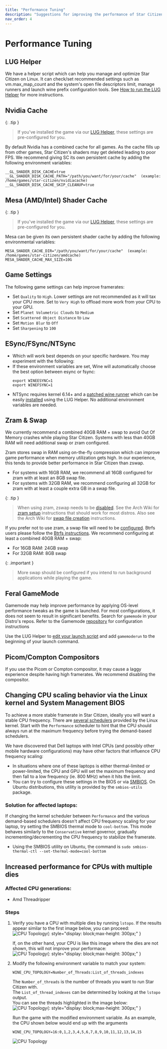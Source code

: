 ```yaml
---
title: "Performance Tuning"
description: "Suggestions for improving the performance of Star Citizen on Linux"
nav_order: 4
---
```

# Performance Tuning

## LUG Helper
We have a helper script which can help you manage and optimize Star Citizen on Linux. It can check/set recommended settings such as vm.max_map_count and the system's open file descriptors limit, manage runners and launch wine prefix configuration tools. See [How to run the LUG Helper](Tips-and-Tricks.md#how-to-run-the-lug-helper) for more instructions.

## Nvidia Cache

{: .tip }
> If you've installed the game via our [LUG Helper](Tips-and-Tricks.md#how-to-run-the-lug-helper), these settings are pre-configured for you.

By default Nvidia has a combined cache for all games. As the cache fills up from other games, Star Citizen's shaders may get deleted leading to poor FPS. We recommend giving SC its own persistent cache by adding the following environment variables:
```
__GL_SHADER_DISK_CACHE=true
__GL_SHADER_DISK_CACHE_PATH="/path/you/want/for/your/cache"  (example: /home/games/star-citizen/nvidiacache)
__GL_SHADER_DISK_CACHE_SKIP_CLEANUP=true
```

## Mesa (AMD/Intel) Shader Cache

{: .tip }
> If you've installed the game via our [LUG Helper](Tips-and-Tricks.md#how-to-run-the-lug-helper), these settings are pre-configured for you.

Mesa can be given its own persistent shader cache by adding the following environmental variables:
```
MESA_SHADER_CACHE_DIR="/path/you/want/for/your/cache"  (example: /home/games/star-citizen/amdcache)
MESA_SHADER_CACHE_MAX_SIZE=10G
```

## Game Settings

The following game settings can help improve framerates:

- Set `Quality` to `High`. Lower settings are not recommended as it will tax your CPU more. Set to `Very High` to offload more work from your CPU to your GPU.
- Set `Planet Volumetric Clouds` to `Medium`
- Set `Scattered Object Distance` to `Low`
- Set `Motion Blur` to `Off`
- Set `Sharpening` to `100`

## ESync/FSync/NTSync
- Which will work best depends on your specific hardware. You may experiment with the following:
- If these environment variables are set, Wine will automatically choose the best option between esync or fsync:
  ```
  export WINEESYNC=1
  export WINEFSYNC=1
  ```
- NTSync requires kernel 6.14+ and a [patched wine runner](https://github.com/starcitizen-lug/lug-wine) which can be easily [installed](Tips-and-Tricks#how-to-add-a-wine-runner) using the LUG Helper. No additional environment variables are needed.


## Zram & Swap

We currently recommend a combined 40GB RAM + swap to avoid Out Of Memory crashes while playing Star Citizen. Systems with less than 40GB RAM will need additional swap or zram configured.

Zram stores swap in RAM using on-the-fly compression which can improve game performance when memory utilization gets high. In our experience, this tends to provide better performance in Star Citizen than zswap.
- For systems with 16GB RAM, we recommend all 16GB configured for zram with at least an 8GB swap file.
- For systems with 32GB RAM, we recommend configuring all 32GB for zram with at least a couple extra GB in a swap file.

{: .tip }
> When using zram, zswap needs to be [disabled](https://wiki.archlinux.org/title/Zswap#Toggling_zswap).
> See the Arch Wiki for [zram setup](https://wiki.archlinux.org/title/Zram#Using_zram-generator) instructions that should work for most distros.
> Also see the Arch Wiki for [swap file creation](https://wiki.archlinux.org/title/Swap#Swap_file_creation) instructions.

If you prefer not to use zram, a swap file will need to be [configured](https://wiki.archlinux.org/title/Swap#Swap_file). Btrfs users please follow the [Btrfs instructions](https://wiki.archlinux.org/title/Btrfs#Swap_file). We recommend configuring at least a combined 40GB RAM + swap:
- For 16GB RAM: 24GB swap
- For 32GB RAM: 8GB swap

{: .important }
>
> More swap should be configured if you intend to run background applications while playing the game.


## Feral GameMode

Gamemode may help improve performance by applying OS-level performance tweaks as the game is launched. For most configurations, it does not seem to result in significant benefits. Search for `gamemode` in your Distro's repos. Refer to the Gamemode [repository](https://github.com/FeralInteractive/gamemode) for configuration instructions

Use the LUG Helper to [edit your launch script](/Tips-and-Tricks#how-to-edit-the-launch-script) and add `gamemoderun` to the beginning of your launch command.


## Picom/Compton Compositors

If you use the Picom or Compton compositor, it may cause a laggy experience despite having high framerates. We recommend disabling the compositor.


## Changing CPU scaling behavior via the Linux kernel and System Management BIOS

To achieve a more stable framerate in Star Citizen, ideally you will want a stable CPU frequency. There are [several schedulers](https://www.kernel.org/doc/Documentation/cpu-freq/governors.txt) provided by the Linux kernel. Start with the `Performance` scheduler to hint that the CPU should always run at the maximum frequency before trying the demand-based schedulers.

We have discovered that Dell laptops with Intel CPUs (and possibly other mobile hardware configurations) may have other factors that influence CPU frequency scaling:
- In situations where one of these laptops is either thermal-limited or power-limited, the CPU and GPU will set the maximum frequency and then fall to a low frequency (ie. 800 MHz) when it hits the limit.
- You can try to configure these settings in the BIOS or via [SMBIOS](https://www.dmtf.org/standards/smbios). On Ubuntu distributions, this utility is provided by the `smbios-utils` package.

### Solution for affected laptops:
If changing the kernel scheduler between `Performance` and the various demand-based schedulers doesn't affect CPU frequency scaling for your laptop, try setting the SMBIOS thermal mode to `cool-bottom`. This mode behaves similarly to the `Conservative` kernel governor, gradually incrementing/decrementing the CPU frequency to stabilize the framerate.
- Using the SMBIOS utility on Ubuntu, the command is `sudo smbios-thermal-ctl --set-thermal-mode=cool-bottom`

## Increased performance for CPUs with multiple dies
### Affected CPU generations:
- Amd Threadripper

### Steps
1. Verify you have a CPU with multiple dies by running `lstopo`. If the results appear similar to the first image below, you can proceed:  
    ![CPU Topology](https://user-images.githubusercontent.com/39007301/220378862-d4b9bbd7-15b3-4e1e-b77d-6b19f0908ba8.png){: style="display: block;max-height: 300px;" }

    If, on the other hand, your CPU is like this image where the dies are not shown, this will not improve your performace:  
    ![CPU Topology](https://user-images.githubusercontent.com/39007301/220378475-160e9091-3b2c-407b-acff-d606892d21c5.png){: style="display: block;max-height: 300px;" }
2. Modify the following environment variable to match your system:  
    ```
    WINE_CPU_TOPOLOGY=Number_of_Threads:List_of_threads_indexes
    ```
    The `Number_of_threads` is the number of threads you want to run Star Citizen with.  
    The `List_of_thread_indexes` can be determined by looking at the `lstopo` output.  
    You can see the threads highlighted in the image below:  
    ![CPU Topology](https://user-images.githubusercontent.com/39007301/220380665-5378ccc5-474e-4db2-8a4a-e893bb4ab347.png){: style="display: block;max-height: 300px;" }

    Run the game with the modified environment variable. As an example, the CPU shown below would end up with the arguments  
    ```
    WINE_CPU_TOPOLOGY=16:0,1,2,3,4,5,6,7,8,9,10,11,12,13,14,15
    ```
    ![CPU Topology](https://user-images.githubusercontent.com/39007301/220382182-3525c3e8-4466-4489-8e85-7c1319ac3a1b.png)
